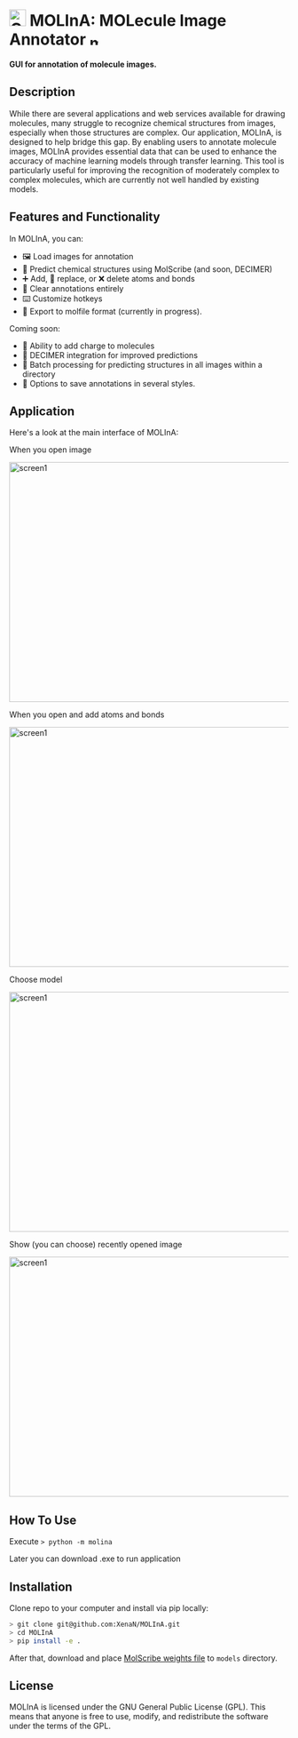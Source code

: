# <img src="https://github.com/XenaN/MOLInA/assets/43779450/2f5cb40b-6593-4503-a750-bdb8b76c88d2" alt="Chemical Structure" width="30" height="30"> MOLInA: MOLecule Image Annotator <img src="https://github.com/XenaN/MOLInA/assets/43779450/3caa1116-d52f-4af4-af8e-7189b2d5e797" alt="malina" width="15" height="20"> 

**GUI for annotation of molecule images.**

## Description
While there are several applications and web services available for drawing molecules, many struggle to recognize chemical structures from images, especially when those structures are complex. Our application, MOLInA, is designed to help bridge this gap. By enabling users to annotate molecule images, MOLInA provides essential data that can be used to enhance the accuracy of machine learning models through transfer learning. This tool is particularly useful for improving the recognition of moderately complex to complex molecules, which are currently not well handled by existing models.

## Features and Functionality

In MOLInA, you can:
- 🖼️ Load images for annotation
- 🔬 Predict chemical structures using MolScribe (and soon, DECIMER)
- ➕ Add, 🔄 replace, or ❌ delete atoms and bonds
- 🧽 Clear annotations entirely
- ⌨️ Customize hotkeys
- 📄 Export to molfile format (currently in progress).

Coming soon:
- 🔋 Ability to add charge to molecules
- 🔄 DECIMER integration for improved predictions
- 📂 Batch processing for predicting structures in all images within a directory
- 💾 Options to save annotations in several styles.

## Application
Here's a look at the main interface of MOLInA:

When you open image

<img src="https://github.com/XenaN/MOLInA/assets/43779450/e651b6e3-f817-401e-9e1a-2b9c8c18f292" alt="screen1" width="874" height="432">

When you open and add atoms and bonds

<img src="https://github.com/XenaN/MOLInA/assets/43779450/4e8d390c-f4c6-4108-8669-58ed89c70df7" alt="screen1" width="874" height="432">

Choose model

<img src="https://github.com/XenaN/MOLInA/assets/43779450/e3ac0a7e-85b7-4497-a40a-0a29d997a7ad" alt="screen1" width="874" height="432">

Show (you can choose) recently opened image

<img src="https://github.com/XenaN/MOLInA/assets/43779450/a8145a45-0f92-42cd-a783-090f4015e7fc" alt="screen1" width="874" height="432">

## How To Use

Execute `> python -m molina`

Later you can download .exe to run application


## Installation

Clone repo to your computer and install via pip locally:

```bash
> git clone git@github.com:XenaN/MOLInA.git
> cd MOLInA
> pip install -e .
```

After that, download and place [MolScribe weights file](https://huggingface.co/yujieq/MolScribe/tree/main) to `models` directory.

## License

MOLInA is licensed under the GNU General Public License (GPL). This means that anyone is free to use, modify, and redistribute the software under the terms of the GPL.
